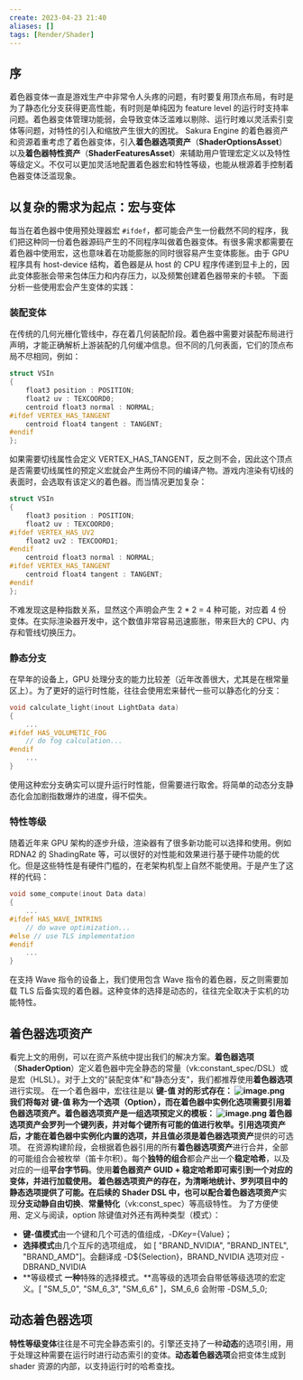 ```yaml
---
create: 2023-04-23 21:40
aliases: []
tags: [Render/Shader]
---
```

## 序
着色器变体一直是游戏生产中非常令人头疼的问题，有时要复用顶点布局，有时是为了静态化分支获得更高性能，有时则是单纯因为 feature level 的运行时支持率问题。着色器变体管理功能弱，会导致变体泛滥难以剔除、运行时难以灵活索引变体等问题，对特性的引入和缩放产生很大的困扰。 
Sakura Engine 的着色器资产和资源着重考虑了着色器变体，引入**着色器选项资产**（**ShaderOptionsAsset**）以及**着色器特性资产**（**ShaderFeaturesAsset**）来辅助用户管理宏定义以及特性等级定义。不仅可以更加灵活地配置着色器宏和特性等级，也能从根源着手控制着色器变体泛滥现象。
## 以复杂的需求为起点：宏与变体
每当在着色器中使用预处理器宏 `#ifdef`，都可能会产生一份截然不同的程序，我们把这种同一份着色器源码产生的不同程序叫做着色器变体。有很多需求都需要在着色器中使用宏，这也意味着在功能膨胀的同时很容易产生变体膨胀。由于 GPU 程序具有 host-device 结构，着色器是从 host 的 CPU 程序传递到显卡上的，因此变体膨胀会带来包体压力和内存压力，以及频繁创建着色器带来的卡顿。
下面分析一些使用宏会产生变体的实践：
### 装配变体
在传统的几何光栅化管线中，存在着几何装配阶段。着色器中需要对装配布局进行声明，才能正确解析上游装配的几何缓冲信息。但不同的几何表面，它们的顶点布局不尽相同，例如：
```cpp
struct VSIn 
{
    float3 position : POSITION;
    float2 uv : TEXCOORD0;
    centroid float3 normal : NORMAL;
#ifdef VERTEX_HAS_TANGENT
    centroid float4 tangent : TANGENT;
#endif
};
```
如果需要切线属性会定义 VERTEX_HAS_TANGENT，反之则不会，因此这个顶点是否需要切线属性的预定义宏就会产生两份不同的编译产物。游戏内渲染有切线的表面时，会选取有该定义的着色器。而当情况更加复杂：
```cpp
struct VSIn 
{
    float3 position : POSITION;
    float2 uv : TEXCOORD0;
#ifdef VERTEX_HAS_UV2
    float2 uv2 : TEXCOORD1;
#endif
    centroid float3 normal : NORMAL;
#ifdef VERTEX_HAS_TANGENT
    centroid float4 tangent : TANGENT;
#endif
};
```
不难发现这是种指数关系，显然这个声明会产生 2 * 2 = 4 种可能，对应着 4 份变体。在实际渲染器开发中，这个数值非常容易迅速膨胀，带来巨大的 CPU、内存和管线切换压力。
### 静态分支
在早年的设备上，GPU 处理分支的能力比较差（近年改善很大，尤其是在根常量区上）。为了更好的运行时性能，往往会使用宏来替代一些可以静态化的分支：
```cpp
void calculate_light(inout LightData data)
{
    ...
#ifdef HAS_VOLUMETIC_FOG
    // do fog calculation...
#endif
    ...
}
```
使用这种宏分支确实可以提升运行时性能，但需要进行取舍。将简单的动态分支静态化会加剧指数爆炸的进度，得不偿失。
### 特性等级
随着近年来 GPU 架构的逐步升级，渲染器有了很多新功能可以选择和使用。例如 RDNA2 的 ShadingRate 等，可以很好的对性能和效果进行基于硬件功能的优化。但是这些特性是有硬件门槛的，在老架构机型上自然不能使用。于是产生了这样的代码：
```cpp
void some_compute(inout Data data)
{
    ...
#ifdef HAS_WAVE_INTRINS
    // do wave optimization...
#else // use TLS implementation
#endif
    ...
}
```
在支持 Wave 指令的设备上，我们使用包含 Wave 指令的着色器，反之则需要加载 TLS 后备实现的着色器。这种变体的选择是动态的，往往完全取决于实机的功能特性。
## 着色器选项资产
看完上文的用例，可以在资产系统中提出我们的解决方案。**着色器选项**（**ShaderOption**）定义着色器中完全静态的常量（vk:constant_spec/DSL）或是宏（HLSL）。对于上文的"装配变体"和"静态分支"，我们都推荐使用**着色器选项**进行实现。
在一个着色器中，宏往往是以 **键-值 **对的形式存在：
![image.png](https://cdn.nlark.com/yuque/0/2022/png/1036225/1669456196416-1e5b045d-527a-4377-98a8-5246a09c4617.png#averageHue=%23c2c1c0&clientId=uce98a267-e51b-4&from=paste&height=206&id=uec893b55&name=image.png&originHeight=258&originWidth=282&originalType=binary&ratio=1&rotation=0&showTitle=false&size=9583&status=done&style=none&taskId=u0958621b-e409-4efa-b77d-7ea46c84846&title=&width=225.6)
我们将每对 **键-值 **称为一个选项（Option），而在着色器中实例化选项需要引用**着色器选项资产**。着色器选项资产是一组选项预定义的模板：
![image.png](https://cdn.nlark.com/yuque/0/2022/png/1036225/1669456471509-e39b4c36-966a-4997-903a-246a0ed42049.png#averageHue=%23c4a166&clientId=uce98a267-e51b-4&from=paste&height=120&id=u7bd674a4&name=image.png&originHeight=150&originWidth=629&originalType=binary&ratio=1&rotation=0&showTitle=false&size=6421&status=done&style=none&taskId=u3467d980-4778-4223-9168-0b348e86e1f&title=&width=503.2)
**着色器选项资产**会罗列一个键列表，并对每个键所有可能的值进行枚举。引用选项资产后，才能在着色器中实例化内置的选项，并且值必须是**着色器选项资产**提供的可选项。
在资源构建阶段，会根据着色器引用的所有**着色器选项资产**进行合并，全部的可能组合会被枚举（笛卡尔积）。每个**独特的组合**都会产出一个**稳定哈希**，以及对应的一组**平台字节码**。使用**着色器资产 GUID **+ **稳定哈希**即可索引到一个对应的变体，并进行加载使用。
**着色器选项资产**的存在，为清晰地统计、罗列项目中的静态选项提供了可能。在后续的 Shader DSL 中，也可以配合**着色器选项资产**实现**分支动静自由切换**、**常量特化**（vk:const_spec）等高级特性。
为了方便使用、定义与阅读，option 除键值对外还有两种类型（模式）：

- **键-值模式**由一个键和几个可选的值组成，-D${Key}=${Value}；
- **选择模式**由几个互斥的选项组成， 如 [ "BRAND_NVIDIA", "BRAND_INTEL", "BRAND_AMD"]。会翻译成 -D${Selection}，BRAND_NVIDIA 选项对应 -DBRAND_NVIDIA
- **等级模式 **一种**特殊的选择模式。**高等级的选项会自带低等级选项的宏定义。[ "SM_5_0", "SM_6_3", "SM_6_6" ]，SM_6_6 会附带 -DSM_5_0;
## 动态着色器选项
**特性等级变体**往往是不可完全静态索引的。引擎还支持了一种**动态**的选项引用，用于处理这种需要在运行时进行动态索引的变体。**动态着色器选项**会把变体生成到 shader 资源的内部，以支持运行时的哈希查找。
